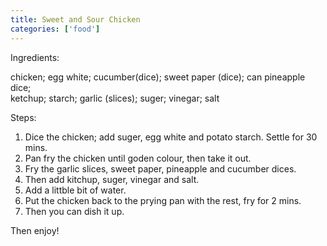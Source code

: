 ```yaml
---
title: Sweet and Sour Chicken
categories: ['food']
---
```


Ingredients:<br/>

chicken;    egg white;   cucumber(dice);    sweet paper (dice);   can pineapple dice;<br/>
ketchup;    starch;    garlic (slices);    suger;   vinegar;   salt
     
Steps:<br/>

1. Dice the chicken; add suger, egg white and potato starch. Settle for 30 mins. 
2. Pan fry the chicken until goden colour, then take it out.
3. Fry the garlic slices, sweet paper, pineapple and cucumber dices.
4. Then add kitchup, suger, vinegar and salt.
5. Add a littble bit of water.
6. Put the chicken back to the prying pan with the rest, fry for 2 mins.
7. Then you can dish it up.
     
Then enjoy!
